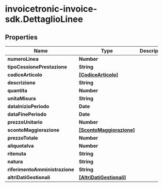 # invoicetronic-invoice-sdk.DettaglioLinee

## Properties

Name | Type | Description | Notes
------------ | ------------- | ------------- | -------------
**numeroLinea** | **Number** |  | [optional] 
**tipoCessionePrestazione** | **String** |  | [optional] 
**codiceArticolo** | [**[CodiceArticolo]**](CodiceArticolo.md) |  | [optional] 
**descrizione** | **String** |  | [optional] 
**quantita** | **Number** |  | [optional] 
**unitaMisura** | **String** |  | [optional] 
**dataInizioPeriodo** | **Date** |  | [optional] 
**dataFinePeriodo** | **Date** |  | [optional] 
**prezzoUnitario** | **Number** |  | [optional] 
**scontoMaggiorazione** | [**[ScontoMaggiorazione]**](ScontoMaggiorazione.md) |  | [optional] 
**prezzoTotale** | **Number** |  | [optional] 
**aliquotaIva** | **Number** |  | [optional] 
**ritenuta** | **String** |  | [optional] 
**natura** | **String** |  | [optional] 
**riferimentoAmministrazione** | **String** |  | [optional] 
**altriDatiGestionali** | [**[AltriDatiGestionali]**](AltriDatiGestionali.md) |  | [optional] 


